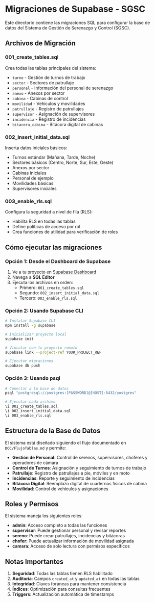 # Migraciones de Supabase - SGSC

Este directorio contiene las migraciones SQL para configurar la base de datos del Sistema de Gestión de Serenazgo y Control (SGSC).

## Archivos de Migración

### 001_create_tables.sql
Crea todas las tablas principales del sistema:
- `turno` - Gestión de turnos de trabajo
- `sector` - Sectores de patrullaje
- `personal` - Información del personal de serenazgo
- `anexo` - Anexos por sector
- `cabina` - Cabinas de control
- `movilidad` - Vehículos y movilidades
- `patrullaje` - Registro de patrullajes
- `supervisor` - Asignación de supervisores
- `incidencia` - Registro de incidencias
- `bitacora_cabina` - Bitácora digital de cabinas

### 002_insert_initial_data.sql
Inserta datos iniciales básicos:
- Turnos estándar (Mañana, Tarde, Noche)
- Sectores básicos (Centro, Norte, Sur, Este, Oeste)
- Anexos por sector
- Cabinas iniciales
- Personal de ejemplo
- Movilidades básicas
- Supervisores iniciales

### 003_enable_rls.sql
Configura la seguridad a nivel de fila (RLS):
- Habilita RLS en todas las tablas
- Define políticas de acceso por rol
- Crea funciones de utilidad para verificación de roles

## Cómo ejecutar las migraciones

### Opción 1: Desde el Dashboard de Supabase
1. Ve a tu proyecto en [Supabase Dashboard](https://app.supabase.com)
2. Navega a **SQL Editor**
3. Ejecuta los archivos en orden:
   - Primero: `001_create_tables.sql`
   - Segundo: `002_insert_initial_data.sql`
   - Tercero: `003_enable_rls.sql`

### Opción 2: Usando Supabase CLI
```bash
# Instalar Supabase CLI
npm install -g supabase

# Inicializar proyecto local
supabase init

# Vincular con tu proyecto remoto
supabase link --project-ref YOUR_PROJECT_REF

# Ejecutar migraciones
supabase db push
```

### Opción 3: Usando psql
```bash
# Conectar a tu base de datos
psql "postgresql://postgres:[PASSWORD]@[HOST]:5432/postgres"

# Ejecutar cada archivo
\i 001_create_tables.sql
\i 002_insert_initial_data.sql
\i 003_enable_rls.sql
```

## Estructura de la Base de Datos

El sistema está diseñado siguiendo el flujo documentado en `DOC/FlujoTablas.md` y permite:

- **Gestión de Personal**: Control de serenos, supervisores, choferes y operadores de cámara
- **Control de Turnos**: Asignación y seguimiento de turnos de trabajo
- **Patrullaje**: Registro de patrullajes a pie, móviles y en moto
- **Incidencias**: Reporte y seguimiento de incidencias
- **Bitácora Digital**: Reemplazo digital de cuadernos físicos de cabina
- **Movilidad**: Control de vehículos y asignaciones

## Roles y Permisos

El sistema maneja los siguientes roles:
- **admin**: Acceso completo a todas las funciones
- **supervisor**: Puede gestionar personal y revisar reportes
- **sereno**: Puede crear patrullajes, incidencias y bitácoras
- **chofer**: Puede actualizar información de movilidad asignada
- **camara**: Acceso de solo lectura con permisos específicos

## Notas Importantes

1. **Seguridad**: Todas las tablas tienen RLS habilitado
2. **Auditoría**: Campos `created_at` y `updated_at` en todas las tablas
3. **Integridad**: Claves foráneas para mantener consistencia
4. **Índices**: Optimización para consultas frecuentes
5. **Triggers**: Actualización automática de timestamps